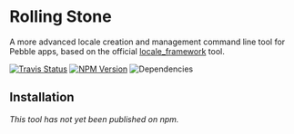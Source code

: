 # Rolling Stone

A more advanced locale creation and management command line tool for Pebble
apps, based on the official [locale_framework][original_repo] tool.

[![Travis Status](https://img.shields.io/travis/smallstoneapps/rolling-stone.svg?style=flat-square)](https://travis-ci.org/smallstoneapps/rolling-stone/) [![NPM Version](https://img.shields.io/npm/v/rolling-stone.svg?style=flat-square)](https://www.npmjs.com/package/rolling-stone) ![Dependencies](https://img.shields.io/david/smallstoneapps/rolling-stone.svg?style=flat-square)

## Installation

*This tool has not yet been published on npm.*

[original_repo]: https://github.com/pebble-hacks/locale_framework/
